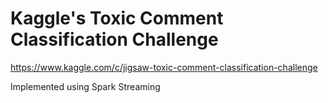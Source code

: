 # Kaggle's Toxic Comment Classification Challenge 

https://www.kaggle.com/c/jigsaw-toxic-comment-classification-challenge

Implemented using Spark Streaming

